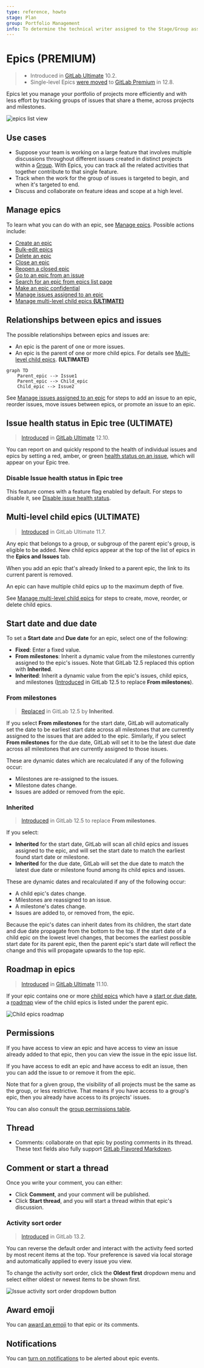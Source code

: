 ```yaml
---
type: reference, howto
stage: Plan
group: Portfolio Management
info: To determine the technical writer assigned to the Stage/Group associated with this page, see https://about.gitlab.com/handbook/engineering/ux/technical-writing/#designated-technical-writers
---
```


# Epics **(PREMIUM)**

> - Introduced in [GitLab Ultimate](https://about.gitlab.com/pricing/) 10.2.
> - Single-level Epics [were moved](https://gitlab.com/gitlab-org/gitlab/-/issues/37081) to [GitLab Premium](https://about.gitlab.com/pricing/) in 12.8.

Epics let you manage your portfolio of projects more efficiently and with less
effort by tracking groups of issues that share a theme, across projects and
milestones.

<!-- Possibly swap this file with one of a single epic -->
![epics list view](img/epics_list_view_v12.5.png)

## Use cases

- Suppose your team is working on a large feature that involves multiple discussions throughout different issues created in distinct projects within a [Group](../index.md). With Epics, you can track all the related activities that together contribute to that single feature.
- Track when the work for the group of issues is targeted to begin, and when it's targeted to end.
- Discuss and collaborate on feature ideas and scope at a high level.

## Manage epics

To learn what you can do with an epic, see [Manage epics](manage_epics.md). Possible actions include:

- [Create an epic](manage_epics.md#create-an-epic)
- [Bulk-edit epics](../bulk_editing/index.md#bulk-edit-epics)
- [Delete an epic](manage_epics.md#delete-an-epic)
- [Close an epic](manage_epics.md#close-an-epic)
- [Reopen a closed epic](manage_epics.md#reopen-a-closed-epic)
- [Go to an epic from an issue](manage_epics.md#go-to-an-epic-from-an-issue)
- [Search for an epic from epics list page](manage_epics.md#search-for-an-epic-from-epics-list-page)
- [Make an epic confidential](manage_epics.md#make-an-epic-confidential)
- [Manage issues assigned to an epic](manage_epics.md#manage-issues-assigned-to-an-epic)
- [Manage multi-level child epics **(ULTIMATE)**](manage_epics.md#manage-multi-level-child-epics-ultimate)

## Relationships between epics and issues

The possible relationships between epics and issues are:

- An epic is the parent of one or more issues.
- An epic is the parent of one or more child epics. For details see [Multi-level child epics](#multi-level-child-epics-ultimate). **(ULTIMATE)**

```mermaid
graph TD
    Parent_epic --> Issue1
    Parent_epic --> Child_epic
    Child_epic --> Issue2
```

See [Manage issues assigned to an epic](manage_epics.md#manage-issues-assigned-to-an-epic) for steps
to add an issue to an epic, reorder issues, move issues between epics, or promote an issue to an epic.

## Issue health status in Epic tree **(ULTIMATE)**

> [Introduced](https://gitlab.com/gitlab-org/gitlab/-/issues/199184) in [GitLab Ultimate](https://about.gitlab.com/pricing/) 12.10.

You can report on and quickly respond to the health of individual issues and epics by setting a
red, amber, or green [health status on an issue](../../project/issues/index.md#health-status-ultimate),
which will appear on your Epic tree.

### Disable Issue health status in Epic tree

This feature comes with a feature flag enabled by default. For steps to disable it, see
[Disable issue health status](../../project/issues/index.md#disable-issue-health-status).

## Multi-level child epics **(ULTIMATE)**

> [Introduced](https://gitlab.com/gitlab-org/gitlab/-/issues/8333) in GitLab Ultimate 11.7.

Any epic that belongs to a group, or subgroup of the parent epic's group, is eligible to be added.
New child epics appear at the top of the list of epics in the **Epics and Issues** tab.

When you add an epic that's already linked to a parent epic, the link to its current parent is removed.

An epic can have multiple child epics up to the maximum depth of five.

See [Manage multi-level child epics](manage_epics.md#manage-multi-level-child-epics-ultimate) for
steps to create, move, reorder, or delete child epics.

## Start date and due date

To set a **Start date** and **Due date** for an epic, select one of the following:

- **Fixed**: Enter a fixed value.
- **From milestones**: Inherit a dynamic value from the milestones currently assigned to the epic's issues.
  Note that GitLab 12.5 replaced this option with **Inherited**.
- **Inherited**: Inherit a dynamic value from the epic's issues, child epics, and milestones ([Introduced](https://gitlab.com/gitlab-org/gitlab/-/issues/7332) in GitLab 12.5 to replace **From milestones**).

### From milestones

> [Replaced](https://gitlab.com/gitlab-org/gitlab/-/issues/7332) in GitLab 12.5 by **Inherited**.

If you select **From milestones** for the start date, GitLab will automatically set the date to be earliest
start date across all milestones that are currently assigned to the issues that are added to the epic.
Similarly, if you select **From milestones** for the due date, GitLab will set it to be the latest due date across
all milestones that are currently assigned to those issues.

These are dynamic dates which are recalculated if any of the following occur:

- Milestones are re-assigned to the issues.
- Milestone dates change.
- Issues are added or removed from the epic.

### Inherited

> [Introduced](https://gitlab.com/gitlab-org/gitlab/-/issues/7332) in GitLab 12.5 to replace **From milestones**.

If you select:

- **Inherited** for the start date, GitLab will scan all child epics and issues assigned to the epic,
  and will set the start date to match the earliest found start date or milestone.
- **Inherited** for the due date, GitLab will set the due date to match the latest due date or
  milestone found among its child epics and issues.

These are dynamic dates and recalculated if any of the following occur:

- A child epic's dates change.
- Milestones are reassigned to an issue.
- A milestone's dates change.
- Issues are added to, or removed from, the epic.

Because the epic's dates can inherit dates from its children, the start date and due date propagate from the bottom to the top.
If the start date of a child epic on the lowest level changes, that becomes the earliest possible start date for its parent epic,
then the parent epic's start date will reflect the change and this will propagate upwards to the top epic.

## Roadmap in epics

> [Introduced](https://gitlab.com/gitlab-org/gitlab/-/issues/7327) in [GitLab Ultimate](https://about.gitlab.com/pricing/) 11.10.

If your epic contains one or more [child epics](#multi-level-child-epics-ultimate) which
have a [start or due date](#start-date-and-due-date), a
[roadmap](../roadmap/index.md) view of the child epics is listed under the parent epic.

![Child epics roadmap](img/epic_view_roadmap_v12_9.png)

## Permissions

If you have access to view an epic and have access to view an issue already
added to that epic, then you can view the issue in the epic issue list.

If you have access to edit an epic and have access to edit an issue, then you
can add the issue to or remove it from the epic.

Note that for a given group, the visibility of all projects must be the same as
the group, or less restrictive. That means if you have access to a group's epic,
then you already have access to its projects' issues.

You can also consult the [group permissions table](../../permissions.md#group-members-permissions).

## Thread

- Comments: collaborate on that epic by posting comments in its thread.
  These text fields also fully support
  [GitLab Flavored Markdown](../../markdown.md#gitlab-flavored-markdown-gfm).

## Comment or start a thread

Once you write your comment, you can either:

- Click **Comment**, and your comment will be published.
- Click **Start thread**, and you will start a thread within that epic's discussion.

### Activity sort order

> [Introduced](https://https://gitlab.com/gitlab-org/gitlab/-/issues/214364) in GitLab 13.2.

You can reverse the default order and interact with the activity feed sorted by most recent items
at the top. Your preference is saved via local storage and automatically applied to every issue
you view.

To change the activity sort order, click the **Oldest first** dropdown menu and select either oldest
or newest items to be shown first.

![Issue activity sort order dropdown button](img/epic_activity_sort_order_v13_2.png)


## Award emoji

You can [award an emoji](../../award_emojis.md) to that epic or its comments.

## Notifications

You can [turn on notifications](../../profile/notifications.md) to be alerted about epic events.

<!-- ## Troubleshooting

Include any troubleshooting steps that you can foresee. If you know beforehand what issues
one might have when setting this up, or when something is changed, or on upgrading, it's
important to describe those, too. Think of things that may go wrong and include them here.
This is important to minimize requests for support, and to avoid doc comments with
questions that you know someone might ask.

Each scenario can be a third-level heading, e.g. `### Getting error message X`.
If you have none to add when creating a doc, leave this section in place
but commented out to help encourage others to add to it in the future. -->
